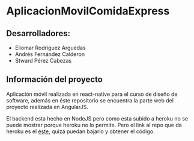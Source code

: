 # AplicacionMovilComidaExpress

## Desarrolladores:
* Eliomar Rodríguez Arguedas
* Andrés Fernández Calderon
* Stward Pérez Cabezas

## Información del proyecto
Aplicación móvil realizada en react-native para el curso de diseño de software, además en éste repositorio se encuentra la parte web del proyecto realizada en AngularJS.

El backend esta hecho en NodeJS pero como esta subido a heroku no se puede mostrar porque heroku no lo permite.
Pero el link al repo que da heroku es el [éste](https://git.heroku.com/guarded-eyrie-96688.git), quizá puedan bajarlo y obtener el código.
